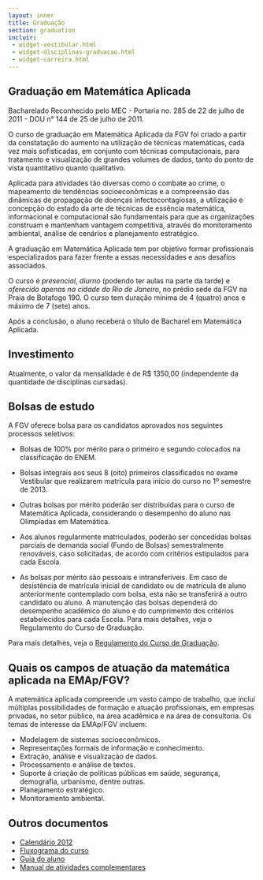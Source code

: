 ```yaml
---
layout: inner
title: Graduação
section: graduation
incluir:
 - widget-vestibular.html
 - widget-disciplinas-graduacao.html
 - widget-carreira.html
---
```


## Graduação em Matemática Aplicada

Bacharelado Reconhecido pelo MEC - Portaria no. 285 de 22 de julho de
2011 - DOU n° 144 de 25 de julho de 2011.

O curso de graduação em Matemática Aplicada da FGV foi criado a partir
da constatação do aumento na utilização de técnicas matemáticas, cada
vez mais sofisticadas, em conjunto com técnicas computacionais, para
tratamento e visualização de grandes volumes de dados, tanto do ponto
de vista quantitativo quanto qualitativo.

Aplicada para atividades tão diversas como o combate ao crime, o
mapeamento de tendências socioeconômicas e a compreensão das dinâmicas
de propagação de doenças infectocontagiosas, a utilização e concepção
do estado da arte de técnicas de essência matemática, informacional e
computacional são fundamentais para que as organizações construam e
mantenham vantagem competitiva, através do monitoramento ambiental,
análise de cenários e planejamento estratégico.

A graduação em Matemática Aplicada tem por objetivo formar
profissionais especializados para fazer frente a essas necessidades e
aos desafios associados.

O curso é *presencial*, *diurno* (podendo ter aulas na parte da tarde)
e *oferecido apenas na cidade do Rio de Janeiro*, no prédio sede da
FGV na Praia de Botafogo 190. O curso tem duração mínima de 4 (quatro)
anos e máximo de 7 (sete) anos.

Após a conclusão, o aluno receberá o título de Bacharel em Matemática
Aplicada.

## Investimento

Atualmente, o valor da mensalidade é de R$ 1350,00 (independente da
quantidade de disciplinas cursadas).

## Bolsas de estudo

A FGV oferece bolsa para os candidatos aprovados nos seguintes
processos seletivos:

- Bolsas de 100% por mérito para o primeiro e segundo colocados na
  classificação do ENEM.

- Bolsas integrais aos seus 8 (oito) primeiros classificados no exame
  Vestibular que realizarem matrícula para início do curso no 1º
  semestre de 2013.

- Outras bolsas por mérito poderão ser distribuídas para o curso de
  Matemática Aplicada, considerando o desempenho do aluno nas
  Olimpíadas em Matemática.

- Aos alunos regularmente matriculados, poderão ser concedidas bolsas
  parciais de demanda social (Fundo de Bolsas) semestralmente
  renováveis, caso solicitadas, de acordo com critérios estipulados
  para cada Escola.

- As bolsas por mérito são pessoais e intransferíveis. Em caso de
desistência de matrícula inicial de candidato ou de matrícula de aluno
anteriormente contemplado com bolsa, esta não se transferirá a outro
candidato ou aluno. A manutenção das bolsas dependerá do desempenho
acadêmico do aluno e do cumprimento dos critérios estabelecidos para
cada Escola.  Para mais detalhes, veja o Regulamento do Curso de
Graduação.

Para mais detalhes, veja o [Regulamento do Curso de Graduação](/files/regulamento-graduacao.pdf).


## Quais os campos de atuação da matemática aplicada na EMAp/FGV?

A matemática aplicada compreende um vasto campo de trabalho, que
inclui múltiplas possibilidades de formação e atuação profissionais,
em empresas privadas, no setor público, na área acadêmica e na área de
consultoria. Os temas de interesse da EMAp/FGV incluem:

- Modelagem de sistemas socioeconômicos.
- Representações formais de informação e conhecimento.
- Extração, análise e visualização de dados.
- Processamento e análise de textos.
- Suporte à criação de políticas públicas em saúde, segurança,
  demografia, urbanismo, dentre outras.
- Planejamento estratégico.
- Monitoramento ambiental.

## Outros documentos

- [Calendário 2012](/files/graduacao-calendario-2012.pdf)
- [Fluxograma do curso](/files/graduacao-fluxograma.pdf)
- [Guia do aluno](/files/graduacao-guia-aluno.pdf)
- [Manual de atividades complementares](/files/graduacao-manual-ac.pdf)
